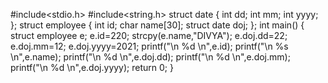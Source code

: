 #include<stdio.h>
#include<string.h>
struct date
{
    int dd;
    int mm;
    int yyyy;
};
struct employee
{
    int id;
    char name[30];
    struct date doj;
};
int main()
{
    struct employee e;
    e.id=220;
    strcpy(e.name,"DIVYA");
    e.doj.dd=22;
    e.doj.mm=12;
    e.doj.yyyy=2021;
    printf("\n %d \n",e.id);
    printf("\n %s \n",e.name);
    printf("\n %d \n",e.doj.dd);
    printf("\n %d \n",e.doj.mm);
    printf("\n %d \n",e.doj.yyyy);
    return 0;
}
